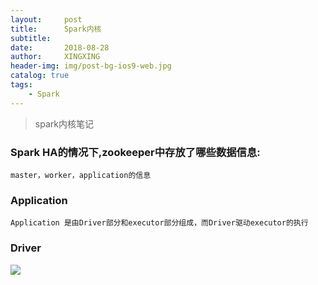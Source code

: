 ```yaml
---
layout:     post
title:      Spark内核
subtitle:   
date:       2018-08-28
author:     XINGXING
header-img: img/post-bg-ios9-web.jpg
catalog: true
tags:
    - Spark
---
```


>
>spark内核笔记
> 

###  Spark HA的情况下,zookeeper中存放了哪些数据信息:

    master，worker，application的信息

### Application

    Application 是由Driver部分和executor部分组成，而Driver驱动executor的执行
    
### Driver
![](https://github.com/xingxingt/xingxingt.github.io/blob/master/img/post-bg-alibaba.jpg)
